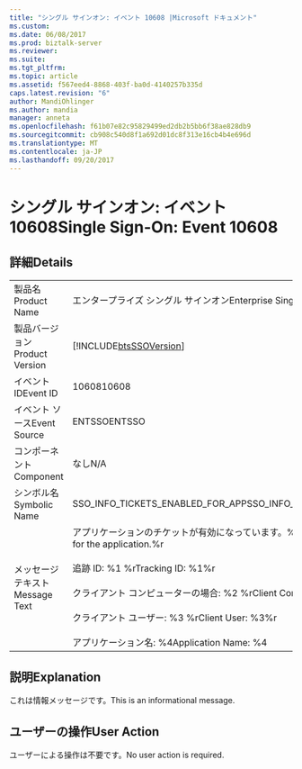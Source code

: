 ```yaml
---
title: "シングル サインオン: イベント 10608 |Microsoft ドキュメント"
ms.custom: 
ms.date: 06/08/2017
ms.prod: biztalk-server
ms.reviewer: 
ms.suite: 
ms.tgt_pltfrm: 
ms.topic: article
ms.assetid: f567eed4-8868-403f-ba0d-4140257b335d
caps.latest.revision: "6"
author: MandiOhlinger
ms.author: mandia
manager: anneta
ms.openlocfilehash: f61b07e82c95829499ed2db2b5bb6f38ae828db9
ms.sourcegitcommit: cb908c540d8f1a692d01dc8f313e16cb4b4e696d
ms.translationtype: MT
ms.contentlocale: ja-JP
ms.lasthandoff: 09/20/2017
---
```

# <a name="single-sign-on-event-10608"></a><span data-ttu-id="6a0dd-102">シングル サインオン: イベント 10608</span><span class="sxs-lookup"><span data-stu-id="6a0dd-102">Single Sign-On: Event 10608</span></span>
## <a name="details"></a><span data-ttu-id="6a0dd-103">詳細</span><span class="sxs-lookup"><span data-stu-id="6a0dd-103">Details</span></span>  
  
|||  
|-|-|  
|<span data-ttu-id="6a0dd-104">製品名</span><span class="sxs-lookup"><span data-stu-id="6a0dd-104">Product Name</span></span>|<span data-ttu-id="6a0dd-105">エンタープライズ シングル サインオン</span><span class="sxs-lookup"><span data-stu-id="6a0dd-105">Enterprise Single Sign-On</span></span>|  
|<span data-ttu-id="6a0dd-106">製品バージョン</span><span class="sxs-lookup"><span data-stu-id="6a0dd-106">Product Version</span></span>|[!INCLUDE[btsSSOVersion](../includes/btsssoversion-md.md)]|  
|<span data-ttu-id="6a0dd-107">イベント ID</span><span class="sxs-lookup"><span data-stu-id="6a0dd-107">Event ID</span></span>|<span data-ttu-id="6a0dd-108">10608</span><span class="sxs-lookup"><span data-stu-id="6a0dd-108">10608</span></span>|  
|<span data-ttu-id="6a0dd-109">イベント ソース</span><span class="sxs-lookup"><span data-stu-id="6a0dd-109">Event Source</span></span>|<span data-ttu-id="6a0dd-110">ENTSSO</span><span class="sxs-lookup"><span data-stu-id="6a0dd-110">ENTSSO</span></span>|  
|<span data-ttu-id="6a0dd-111">コンポーネント</span><span class="sxs-lookup"><span data-stu-id="6a0dd-111">Component</span></span>|<span data-ttu-id="6a0dd-112">なし</span><span class="sxs-lookup"><span data-stu-id="6a0dd-112">N/A</span></span>|  
|<span data-ttu-id="6a0dd-113">シンボル名</span><span class="sxs-lookup"><span data-stu-id="6a0dd-113">Symbolic Name</span></span>|<span data-ttu-id="6a0dd-114">SSO_INFO_TICKETS_ENABLED_FOR_APP</span><span class="sxs-lookup"><span data-stu-id="6a0dd-114">SSO_INFO_TICKETS_ENABLED_FOR_APP</span></span>|  
|<span data-ttu-id="6a0dd-115">メッセージ テキスト</span><span class="sxs-lookup"><span data-stu-id="6a0dd-115">Message Text</span></span>|<span data-ttu-id="6a0dd-116">アプリケーションのチケットが有効になっています。%r</span><span class="sxs-lookup"><span data-stu-id="6a0dd-116">Tickets have been enabled for the application.%r</span></span><br /><br /> <span data-ttu-id="6a0dd-117">追跡 ID: %1 %r</span><span class="sxs-lookup"><span data-stu-id="6a0dd-117">Tracking ID: %1%r</span></span><br /><br /> <span data-ttu-id="6a0dd-118">クライアント コンピューターの場合: %2 %r</span><span class="sxs-lookup"><span data-stu-id="6a0dd-118">Client Computer: %2%r</span></span><br /><br /> <span data-ttu-id="6a0dd-119">クライアント ユーザー: %3 %r</span><span class="sxs-lookup"><span data-stu-id="6a0dd-119">Client User: %3%r</span></span><br /><br /> <span data-ttu-id="6a0dd-120">アプリケーション名: %4</span><span class="sxs-lookup"><span data-stu-id="6a0dd-120">Application Name: %4</span></span>|  
  
## <a name="explanation"></a><span data-ttu-id="6a0dd-121">説明</span><span class="sxs-lookup"><span data-stu-id="6a0dd-121">Explanation</span></span>  
 <span data-ttu-id="6a0dd-122">これは情報メッセージです。</span><span class="sxs-lookup"><span data-stu-id="6a0dd-122">This is an informational message.</span></span>  
  
## <a name="user-action"></a><span data-ttu-id="6a0dd-123">ユーザーの操作</span><span class="sxs-lookup"><span data-stu-id="6a0dd-123">User Action</span></span>  
 <span data-ttu-id="6a0dd-124">ユーザーによる操作は不要です。</span><span class="sxs-lookup"><span data-stu-id="6a0dd-124">No user action is required.</span></span>